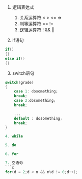 <!--
 * @Author: your name
 * @Date: 2021-08-16 10:20:14
 * @LastEditTime: 2021-08-16 10:49:33
 * @LastEditors: Please set LastEditors
 * @Description: In User Settings Edit
 * @FilePath: \C_Multiple\excercise\chapter3 statement\article.md
-->
1. 逻辑表达式
    1. 关系运算符 < > <= => 
    2. 判等运算符 ==  !=
    3. 逻辑运算符 ! && ||
    
2. if语句
```c
if()
{}
else if()
{}
```

3. switch语句
```c
switch(grade)
{
    case 1: dosomething;
    break;
    case 2:dosomething;
    break;

    ...
    default : dosomething;
    break;
}

4. while

5. do

6. for 

7. 空语句
```c
for(d = 2;d < n && n%d != 0;d++);
